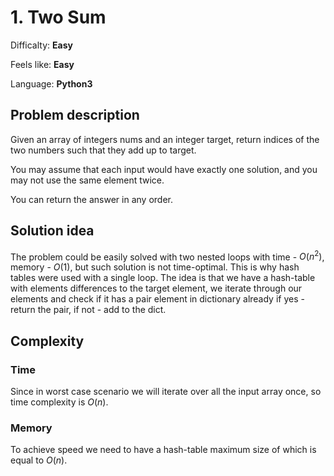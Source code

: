 # 1. Two Sum

Difficalty: **Easy**

Feels like: **Easy**

Language: **Python3**

## Problem description

Given an array of integers nums and an integer target, return indices of the two numbers such that they add up to target.

You may assume that each input would have exactly one solution, and you may not use the same element twice.

You can return the answer in any order.

## Solution idea

The problem could be easily solved with two nested loops with time - $O(n^2)$, memory - $O(1)$, but such solution is not time-optimal. This is why hash tables were used with a single loop. The idea is that we have a hash-table with elements differences to the target element, we iterate through our elements and check if it has a pair element in dictionary already if yes - return the pair, if not - add to the dict.

## Complexity

### Time

Since in worst case scenario we will iterate over all the input array once, so time complexity is $O(n)$.

### Memory

To achieve speed we need to have a hash-table maximum size of which is equal to $O(n)$.
